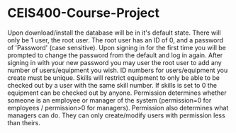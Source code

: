 # CEIS400-Course-Project

Upon download/install the database will be in it's default state.
There will only be 1 user, the root user.
The root user has an ID of 0, and a password of 'Password' (case sensitive).
Upon signing in for the first time you will be prompted to change the password from the default and log in again.
After signing in with your new password you may user the root user to add any number of users/equipment you wish.
ID numbers for users/equipment you create must be unique.
Skills will restrict equipment to only be able to be checked out by a user with the same skill number.
If skills is set to 0 the equipment can be checked out by anyone.
Permission determines whether someone is an employee or manager of the system (permission=0 for employees / permission>0 for managers).
Permission also determines what managers can do. They can only create/modify users with permission less than theirs.
